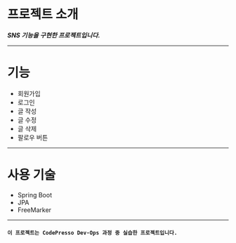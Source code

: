 # 프로젝트 소개
  ***SNS 기능을 구현한 프로젝트입니다.***
  
----

# 기능
  - 회원가입 
  - 로그인
  - 글 작성
  - 글 수정
  - 글 삭제
  - 팔로우 버튼

---

# 사용 기술
  -  Spring Boot
  -  JPA
  -  FreeMarker

---

#### ````이 프로젝트는 CodePresso Dev-Ops 과정 중 실습한 프로젝트입니다.````
